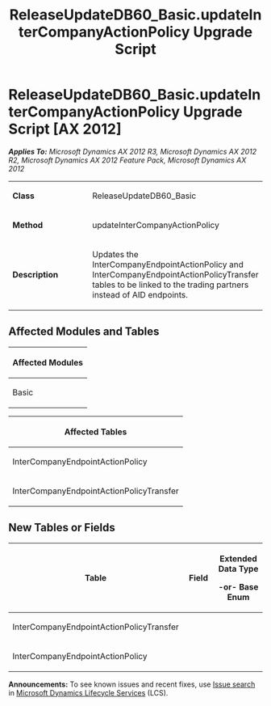 ﻿---
title: ReleaseUpdateDB60_Basic.updateInterCompanyActionPolicy Upgrade Script
TOCTitle: ReleaseUpdateDB60_Basic.updateInterCompanyActionPolicy Upgrade Script
ms:assetid: bb5833e2-4469-af10-bbb9-f1d9e6f29805
ms:mtpsurl: https://msdn.microsoft.com/en-us/library/JJ686628(v=AX.60)
ms:contentKeyID: 49710836
ms.date: 05/18/2015
mtps_version: v=AX.60
---

# ReleaseUpdateDB60\_Basic.updateInterCompanyActionPolicy Upgrade Script [AX 2012]


_**Applies To:** Microsoft Dynamics AX 2012 R3, Microsoft Dynamics AX 2012 R2, Microsoft Dynamics AX 2012 Feature Pack, Microsoft Dynamics AX 2012_

<table>
<colgroup>
<col style="width: 50%" />
<col style="width: 50%" />
</colgroup>
<tbody>
<tr class="odd">
<td><p><strong>Class</strong></p></td>
<td><p>ReleaseUpdateDB60_Basic</p></td>
</tr>
<tr class="even">
<td><p><strong>Method</strong></p></td>
<td><p>updateInterCompanyActionPolicy</p></td>
</tr>
<tr class="odd">
<td><p><strong>Description</strong></p></td>
<td><p>Updates the InterCompanyEndpointActionPolicy and InterCompanyEndpointActionPolicyTransfer tables to be linked to the trading partners instead of AID endpoints.</p></td>
</tr>
</tbody>
</table>


## Affected Modules and Tables

<table>
<colgroup>
<col style="width: 100%" />
</colgroup>
<thead>
<tr class="header">
<th><p>Affected Modules</p></th>
</tr>
</thead>
<tbody>
<tr class="odd">
<td><p>Basic</p></td>
</tr>
</tbody>
</table>


<table>
<colgroup>
<col style="width: 100%" />
</colgroup>
<thead>
<tr class="header">
<th><p>Affected Tables</p></th>
</tr>
</thead>
<tbody>
<tr class="odd">
<td><p>InterCompanyEndpointActionPolicy</p></td>
</tr>
<tr class="even">
<td><p>InterCompanyEndpointActionPolicyTransfer</p></td>
</tr>
</tbody>
</table>


## New Tables or Fields

<table>
<colgroup>
<col style="width: 33%" />
<col style="width: 33%" />
<col style="width: 33%" />
</colgroup>
<thead>
<tr class="header">
<th><p>Table</p></th>
<th><p>Field</p></th>
<th><p>Extended Data Type</p>
<p>-or- Base Enum</p></th>
</tr>
</thead>
<tbody>
<tr class="odd">
<td><p>InterCompanyEndpointActionPolicyTransfer</p></td>
<td><p></p></td>
<td><p></p></td>
</tr>
<tr class="even">
<td><p>InterCompanyEndpointActionPolicy</p></td>
<td><p></p></td>
<td><p></p></td>
</tr>
</tbody>
</table>

  
**Announcements:** To see known issues and recent fixes, use [Issue search](http://go.microsoft.com/fwlink/?linkid=389258) in [Microsoft Dynamics Lifecycle Services](http://go.microsoft.com/fwlink/?linkid=306505) (LCS).

